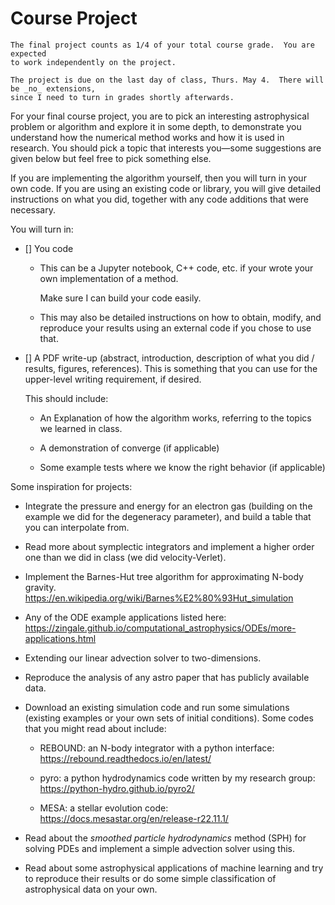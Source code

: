 # Course Project

```{note}
The final project counts as 1/4 of your total course grade.  You are expected
to work independently on the project.

The project is due on the last day of class, Thurs. May 4.  There will be _no_ extensions,
since I need to turn in grades shortly afterwards.
```

For your final course project, you are to pick an interesting
astrophysical problem or algorithm and explore it in some depth, to
demonstrate you understand how the numerical method works and how it
is used in research.  You should pick a topic that interests
you&mdash;some suggestions are given below but feel free to pick
something else.

If you are implementing the algorithm yourself, then you will turn in
your own code.  If you are using an existing code or library, you will
give detailed instructions on what you did, together with any code
additions that were necessary.

You will turn in:

- [] You code

     * This can be a Jupyter notebook, C++ code, etc. if your wrote your own
       implementation of a method.

       Make sure I can build your code easily.

     * This may also be detailed instructions on how to obtain,
       modify, and reproduce your results using an external code if
       you chose to use that.

- [] A PDF write-up (abstract, introduction, description of what you did
     / results, figures, references).  This is something that you can use
     for the upper-level writing requirement, if desired.

     This should include:

     * An Explanation of how the algorithm works, referring to the
       topics we learned in class.

     * A demonstration of converge (if applicable)

     * Some example tests where we know the right behavior (if applicable)




Some inspiration for projects:

* Integrate the pressure and energy for an electron gas (building on
  the example we did for the degeneracy parameter), and build a table
  that you can interpolate from.

* Read more about symplectic integrators and implement a higher order one
  than we did in class (we did velocity-Verlet).

* Implement the Barnes-Hut tree algorithm for approximating N-body gravity.
  https://en.wikipedia.org/wiki/Barnes%E2%80%93Hut_simulation

* Any of the ODE example applications listed here:
  https://zingale.github.io/computational_astrophysics/ODEs/more-applications.html

* Extending our linear advection solver to two-dimensions.

* Reproduce the analysis of any astro paper that has publicly available data.

* Download an existing simulation code and run some simulations
  (existing examples or your own sets of initial conditions).  Some codes that you
  might read about include:

  * REBOUND: an N-body integrator with a python interface:
    https://rebound.readthedocs.io/en/latest/

  * pyro: a python hydrodynamics code written by my research group:
    https://python-hydro.github.io/pyro2/

  * MESA: a stellar evolution code:
    https://docs.mesastar.org/en/release-r22.11.1/

* Read about the _smoothed particle hydrodynamics_ method (SPH) for
  solving PDEs and implement a simple advection solver using this.

* Read about some astrophysical applications of machine learning and
  try to reproduce their results or do some simple classification of
  astrophysical data on your own.



